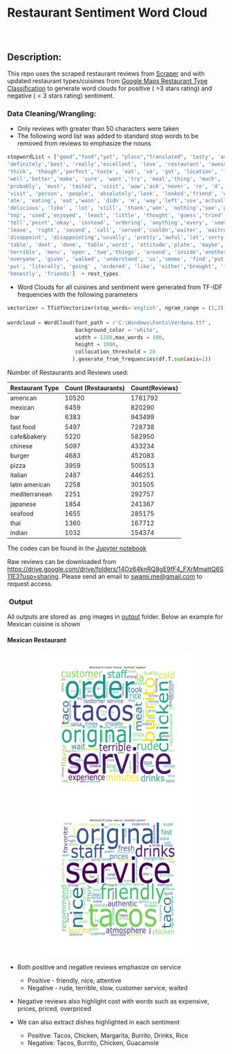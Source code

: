 Restaurant Sentiment Word Cloud
=====================================

###  

Description:
------------

This repo uses the scraped restaurant reviews from [Scraper](https://github.com/swami84/restaurant_review_scraper) and with updated restaurant types/cuisines from [Google Maps Restaurant Type Classification](https://github.com/swami84/NLP_Text-Classification) to generate word clouds for positive ( >3 stars rating) and negative ( < 3 stars  rating) sentiment.

### Data Cleaning/Wrangling:

- Only reviews with greater than 50 characters were taken
- The following word list was added to standard stop words to be removed from reviews to emphasize the nouns

```python
stopwordList = ["good","food","yet", "place","translated", 'tasty', 'amazing', 'one', 'especially', 
'definitely','best', 'really','excellent', 'love', 'restaurant', 'awesome','coming',
'think', 'though','perfect','taste', 'eat', 've', 'got', 'location', 'first', 'time','go', 			'back','yummy','liked','know', 'everything', 'need', 'came', 'come','loved', 'enjoy', 
'well','better','make', 'sure', 'want','try', 'meal','thing', 'much', 'll', 'say','even',
'probably', 'must', 'tasted', 'visit', 'wow','ask','never', 're', 'd', 'ask', 'asked','went', 
'visit', 'person', 'people', 'absolutely','look', 'looked','friend', 'wife','went','made', 'ok',
'ate', 'eating', 'eat','wasn', 'didn', 'm', 'way','left','use','actually', "google",'great', 
'delicious', 'like' , 'lot', 'still', 'thank','won', 'nothing','see','gave', 'guy', 'cook', 'last', 
'top', 'used','enjoyed', 'least', 'little', 'thought', 'guess','tried','return', 'tried','told',
'tell','point','okay', 'instead', 'ordering', 'anything','every', 'seem','something', 'husband', 
'leave', 'right', 'second', 'call', 'served','couldn','waiter', 'waitress','bad', 'give', 'awful',
'disappoint', 'disappointing','usually', 'pretty','awful','let','sorry','said', 'maybe', 'someone', 
'table', 'dont', 'done', 'table','worst', 'attitude','plate', 'maybe','server', 'wanted','unfortunately',
'horrible', 'menu', 'open', 'two','things', 'around', 'inside','another', 'item', 'bit', 'called', 
'everyone', 'given', 'walked', 'understand', 'us','seems', 'find','put', 'alway','disappointed', 'u', 
'put', 'literally', 'going' , 'ordered', 'like', 'either','brought', 'feel', 'serve', 'saw', 'time',
'honestly', 'friends']  + rest_types
```

- Word Clouds for all cuisines and sentiment were generated from TF-IDF frequencies with the following parameters 

```python
vectorizer = TfidfVectorizer(stop_words='english', ngram_range = (1,2), min_df = .01)

wordcloud = WordCloud(font_path = r'C:\Windows\Fonts\Verdana.ttf',
                      background_color = 'white',
                      width = 1200,max_words = 100,
                      height = 1000,
                      collocation_threshold = 20           
                     ).generate_from_frequencies(df.T.sum(axis=1))
```

Number of Restaurants and Reviews used:

| Restaurant Type | Count (Restaurants) | Count(Reviews) |
| --------------- | ------------------- | -------------- |
| american        | 10520               | 1761792        |
| mexican         | 6459                | 820290         |
| bar             | 6383                | 943499         |
| fast food       | 5497                | 728738         |
| cafe&bakery     | 5220                | 582950         |
| chinese         | 5097                | 433234         |
| burger          | 4683                | 452083         |
| pizza           | 3959                | 500513         |
| italian         | 2487                | 446251         |
| latin american  | 2258                | 301505         |
| mediterranean   | 2251                | 292757         |
| japanese        | 1854                | 241367         |
| seafood         | 1655                | 285175         |
| thai            | 1360                | 167712         |
| indian          | 1032                | 154374         |

The codes can be found in the [ Jupyter notebook](https://github.com/swami84/restaurant_sentiment_word_cloud/blob/master/notebooks/Sentiment%20Word%20Cloud%20by%20Cuisine.ipynb)

Raw reviews can be downloaded from https://drive.google.com/drive/folders/14Oz64knRQ8gE9fF4_FXrMmattQ6S11E3?usp=sharing. Please send an email to [swami.me@gmail.com](mailto:swami.me@gmail.com) to request access.

###  Output

All outputs are stored as .png images in [output](https://github.com/swami84/restaurant_sentiment_word_cloud/tree/master/data/output/wordclouds) folder. Below an example for Mexican cuisine is shown

#### Mexican Restaurant

<p align="center">
    <img src="https://github.com/swami84/restaurant_sentiment_word_cloud/raw/master/data/output/wordclouds/mexican/mexican_negative.png#Negative Sentiment" height="350" width="350"/>
    <img src="https://raw.githubusercontent.com/swami84/restaurant_sentiment_word_cloud/master/data/output/wordclouds/mexican/mexican_positive.png#Positive Sentiment" height="350" width="350"/>
</p>

- Both positive and negative reviews emphasize on service

  - Positive - friendly, nice, attentive
  - Negative - rude, terrible, slow,  customer service, waited

- Negative reviews also highlight cost with words such as expensive, prices, priced, overpriced

- We can also extract dishes highlighted in each sentiment

  - Positive: Tacos, Chicken, Margarita, Burrito, Drinks, Rice
  - Negative: Tacos, Burrito, Chicken, Guacamole

  

  



